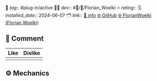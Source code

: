 🌈 *tag*:: #plug-in/active 
🧑‍💻 *dev*:: #👤/🔌/Florian_Woelki
⭐️ *rating*:️: 
🗓 *installed_date*:: 2024-06-07
🗂 *link*:: [📑 info](obsidian://show-plugin?id=obsidian-icon-folder) [🌐 GitHub](https://github.com/FlorianWoelki/obsidian-iconize) [🌐 FlorianWoelki (Florian Woelki)](https://github.com/FlorianWoelki)

## 💬 Comment 

| Like | Dislike |
| ---- | ------- |
|      |         |

## ⚙️ Mechanics